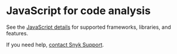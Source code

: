 # JavaScript for code analysis

See the [JavaScript details](../snyk-language-support-details.md#javascript) for supported frameworks, libraries, and features.

If you need help, [contact Snyk Support](https://support.snyk.io/hc/en-us).
